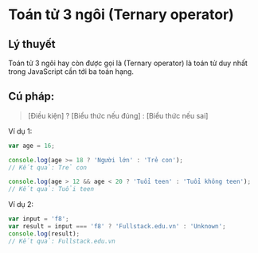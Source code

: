 # Toán tử 3 ngôi (Ternary operator)

## Lý thuyết

Toán tử 3 ngôi hay còn được gọi là (Ternary operator) là toán tử duy nhất trong JavaScript cần tới ba toán hạng.

## Cú pháp:

> [Điều kiện] ? [Biểu thức nếu đúng] : [Biểu thức nếu sai]

Ví dụ 1:

```js
var age = 16;

console.log(age >= 18 ? 'Người lớn' : 'Trẻ con');
// Kết quả: Trẻ con

console.log(age > 12 && age < 20 ? 'Tuổi teen' : 'Tuổi không teen');
// Kết quả: Tuổi teen
```

Ví dụ 2:

```js
var input = 'f8';
var result = input === 'f8' ? 'Fullstack.edu.vn' : 'Unknown';
console.log(result);
// Kết quả: Fullstack.edu.vn
```
